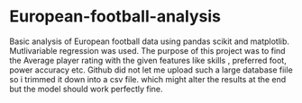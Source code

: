 # European-football-analysis
Basic analysis of European football data  using pandas scikit and matplotlib.
Mutlivariable regression was  used.
The purpose of this project was to find the Average player rating with the given features like skills , preferred foot, power accuracy
etc.
Github did not let me upload such a large database fiile so i trimmed it down into a csv file. which might alter the results at the end but the model should work perfectly fine.
